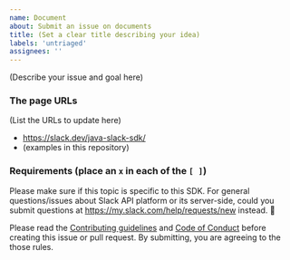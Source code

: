 ```yaml
---
name: Document
about: Submit an issue on documents
title: (Set a clear title describing your idea)
labels: 'untriaged'
assignees: ''
---
```


(Describe your issue and goal here)

### The page URLs

(List the URLs to update here)

* https://slack.dev/java-slack-sdk/
* (examples in this repository)

### Requirements (place an `x` in each of the `[ ]`)

Please make sure if this topic is specific to this SDK. For general questions/issues about Slack API platform or its server-side, could you submit questions at https://my.slack.com/help/requests/new instead. :bow:

Please read the [Contributing guidelines](https://github.com/slackapi/java-slack-sdk/blob/main/.github/contributing.md) and [Code of Conduct](https://slackhq.github.io/code-of-conduct) before creating this issue or pull request. By submitting, you are agreeing to the those rules.
